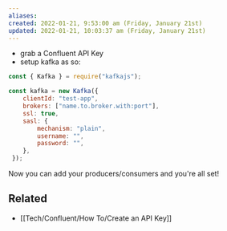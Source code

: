 ```yaml
---
aliases: 
created: 2022-01-21, 9:53:00 am (Friday, January 21st)
updated: 2022-01-21, 10:03:37 am (Friday, January 21st)
---
```

- grab a Confluent API Key
- setup kafka as so:
```javascript
const { Kafka } = require("kafkajs");

const kafka = new Kafka({
    clientId: "test-app",
    brokers: ["name.to.broker.with:port"],
    ssl: true,
    sasl: {
        mechanism: "plain",
        username: "",
        password: "",
    },
 });
```

Now you can add your producers/consumers and you're all set!

## Related
- [[Tech/Confluent/How To/Create an API Key]]